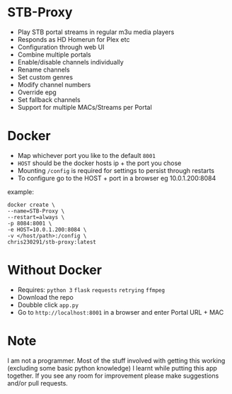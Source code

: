 # STB-Proxy

- Play STB portal streams in regular m3u media players
- Responds as HD Homerun for Plex etc
- Configuration through web UI
- Combine multiple portals
- Enable/disable channels individually
- Rename channels
- Set custom genres
- Modify channel numbers
- Override epg
- Set fallback channels
- Support for multiple MACs/Streams per Portal

# Docker
- Map whichever port you like to the default `8001`
- `HOST` should be the docker hosts ip + the port you chose
- Mounting `/config` is required for settings to persist through restarts
- To configure go to the HOST + port in a browser eg 10.0.1.200:8084

example:
```
docker create \
--name=STB-Proxy \
--restart=always \
-p 8084:8001 \
-e HOST=10.0.1.200:8084 \
-v </host/path>:/config \
chris230291/stb-proxy:latest
```

# Without Docker

- Requires: `python 3` `flask` `requests` `retrying` `ffmpeg`
- Download the repo
- Doubble click `app.py`
- Go to `http://localhost:8001` in a browser and enter Portal URL + MAC

# Note

I am not a programmer. Most of the stuff involved with getting this working (excluding some basic python knowledge) I learnt while putting this app together. If you see any room for improvement please make suggestions and/or pull requests.
